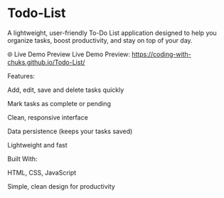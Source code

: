 # Todo-List

A lightweight, user-friendly To-Do List application designed to help you organize tasks, boost productivity, and stay on top of your day.

🌐 Live Demo Preview
Live Demo Preview: https://coding-with-chuks.github.io/Todo-List/

Features:

Add, edit, save and delete tasks quickly

Mark tasks as complete or pending

Clean, responsive interface

Data persistence (keeps your tasks saved)

Lightweight and fast



Built With:

HTML, CSS, JavaScript 

Simple, clean design for productivity


